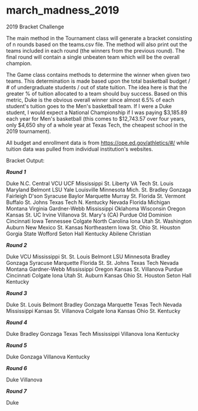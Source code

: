 # march_madness_2019

2019 Bracket Challenge

The main method in the Tournament class will generate a bracket consisting of n rounds based on the teams.csv file. The method will also print out the teams included in each round (the winners from the previous round). The final round will contain a single unbeaten team which will be the overall champion.

The Game class contains methods to determine the winner when given two teams. This determination is made based upon the total basketball budget / # of undergraduate students / out of state tuition.  The idea here is that the greater % of tuition allocated to a team should buy success.  Based on this metric, Duke is the obvious overall winner since almost 6.5% of each student's tuition goes to the Men's basketball team.  If I were a Duke student, I would expect a National Championship if I was paying $3,185.89 each year for Men's basketball (this comes to $12,743.57 over four years, only $4,650 shy of a whole year at Texas Tech, the cheapest school in the 2019 tournament).

All budget and enrollment data is from https://ope.ed.gov/athletics/#/ while tuition data was pulled from individual institution's websites.

Bracket Output:

***Round 1***

Duke
N.C. Central
VCU
UCF
Mississippi St.
Liberty
VA Tech
St. Louis
Maryland
Belmont
LSU
Yale
Louisville
Minnesota
Mich. St.
Bradley
Gonzaga
Fairleigh D'son
Syracuse
Baylor
Marquette
Murray St.
Florida St.
Vermont
Buffalo
St. Johns
Texas Tech
N. Kentucky
Nevada
Florida
Michigan
Montana
Virginia
Gardner-Webb
Mississippi
Oklahoma
Wisconsin
Oregon
Kansas St.
UC Irvine
Villanova
St. Mary's (CA)
Purdue
Old Dominion
Cincinnati
Iowa
Tennessee
Colgate
North Carolina
Iona
Utah St.
Washington
Auburn
New Mexico St.
Kansas
Northeastern
Iowa St.
Ohio St.
Houston
Gorgia State
Wofford
Seton Hall
Kentucky
Abilene Christian

***Round 2***

Duke
VCU
Mississippi St.
St. Louis
Belmont
LSU
Minnesota
Bradley
Gonzaga
Syracuse
Marquette
Florida St.
St. Johns
Texas Tech
Nevada
Montana
Gardner-Webb
Mississippi
Oregon
Kansas St.
Villanova
Purdue
Cincinnati
Colgate
Iona
Utah St.
Auburn
Kansas
Ohio St.
Houston
Seton Hall
Kentucky

***Round 3***

Duke
St. Louis
Belmont
Bradley
Gonzaga
Marquette
Texas Tech
Nevada
Mississippi
Kansas St.
Villanova
Colgate
Iona
Kansas
Ohio St.
Kentucky

***Round 4***

Duke
Bradley
Gonzaga
Texas Tech
Mississippi
Villanova
Iona
Kentucky

***Round 5***

Duke
Gonzaga
Villanova
Kentucky

***Round 6***

Duke
Villanova

***Round 7***

Duke

